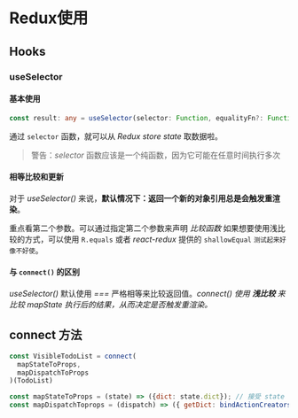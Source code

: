 # Redux使用
## Hooks

###  useSelector

#### 基本使用

```typescript
const result: any = useSelector(selector: Function, equalityFn?: Function)
```

通过 `selector` 函数，就可以从 *Redux store state* 取数据啦。
> 警告：*selector* 函数应该是一个纯函数，因为它可能在任意时间执行多次



#### 相等比较和更新
对于 *useSelector()* 来说，**默认情况下：返回一个新的对象引用总是会触发重渲染**。

重点看第二个参数。可以通过指定第二个参数来声明 *比较函数* 如果想要使用浅比较的方式，可以使用 `R.equals` 或者 *react-redux* 提供的 `shallowEqual` <small>测试起来好像不好使</small>。




#### 与 `connect()` 的区别
*useSelector()* 默认使用 *===* 严格相等来比较返回值。*connect() 使用 **浅比较** 来比较 mapState 执行后的结果，从而决定是否触发重渲染。*



## connect 方法
```javascript
const VisibleTodoList = connect(
  mapStateToProps,
  mapDispatchToProps
)(TodoList)

const mapStateToProps = (state) => ({dict: state.dict}); // 接受 state 返回一个对象
const mapDispatchToprops = (dispatch) => ({ getDict: bindActionCreators(actions.getDict, dispatch) }) // 也是返回一个对象
```
